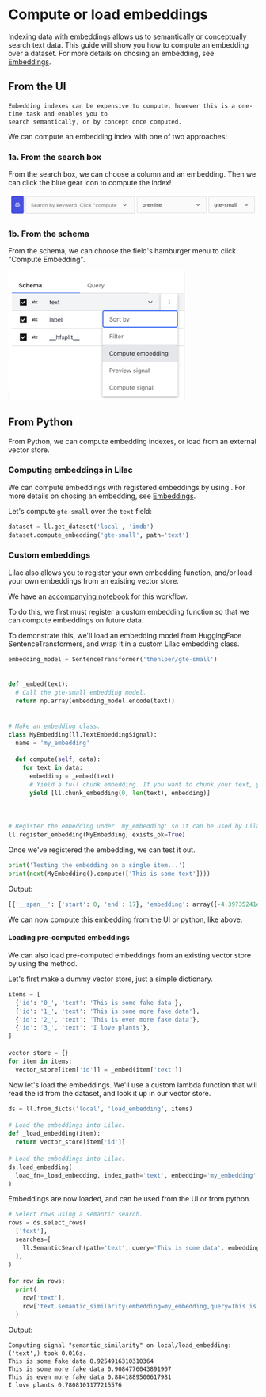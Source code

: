 # Compute or load embeddings

Indexing data with embeddings allows us to semantically or conceptually search text data. This guide
will show you how to compute an embedding over a dataset. For more details on chosing an embedding,
see [Embeddings](../embeddings/embeddings.md).

## From the UI

```{important}
Embedding indexes can be expensive to compute, however this is a one-time task and enables you to
search semantically, or by concept once computed.
```

We can compute an embedding index with one of two approaches:

### 1a. From the search box

From the search box, we can choose a column and an embedding. Then we can click the blue gear icon
to compute the index!

<img src="../_static/dataset/dataset_search_compute.png"></img>

### 1b. From the schema

From the schema, we can choose the field's hamburger menu to click "Compute Embedding".

<img width=360 src="../_static/dataset/dataset_schema_compute_embedding.png"></img>

## From Python

From Python, we can compute embedding indexes, or load from an external vector store.

### Computing embeddings in Lilac

We can compute embeddings with registered embeddings by using [](#Dataset.compute_embedding). For
more details on chosing an embedding, see [Embeddings](../embeddings/embeddings.md).

Let's compute `gte-small` over the `text` field:

```python
dataset = ll.get_dataset('local', 'imdb')
dataset.compute_embedding('gte-small', path='text')
```

### Custom embeddings

Lilac also allows you to register your own embedding function, and/or load your own embeddings from
an existing vector store.

We have an
[accompanying notebook](https://github.com/lilacai/lilac/blob/main/notebooks/CustomEmbeddings.ipynb)
for this workflow.

To do this, we first must register a custom embedding function so that we can compute embeddings on
future data.

To demonstrate this, we'll load an embedding model from HuggingFace SentenceTransformers, and wrap
it in a custom Lilac embedding class.

```py
embedding_model = SentenceTransformer('thenlper/gte-small')


def _embed(text):
  # Call the gte-small embedding model.
  return np.array(embedding_model.encode(text))


# Make an embedding class.
class MyEmbedding(ll.TextEmbeddingSignal):
  name = 'my_embedding'

  def compute(self, data):
    for text in data:
      embedding = _embed(text)
      # Yield a full chunk embedding. If you want to chunk your text, yield an array here.
      yield [ll.chunk_embedding(0, len(text), embedding)]



# Register the embedding under 'my_embedding' so it can be used by Lilac.
ll.register_embedding(MyEmbedding, exists_ok=True)
```

Once we've registered the embedding, we can test it out.

```py
print('Testing the embedding on a single item...')
print(next(MyEmbedding().compute(['This is some text'])))
```

Output:

```py
[{'__span__': {'start': 0, 'end': 17}, 'embedding': array([-4.39735241e-02, -9.28446930e-03,  4.57611308e-02, -3.19548771e-02,...
```

We can now compute this embedding from the UI or python, like above.

#### Loading pre-computed embeddings

We can also load pre-computed embeddings from an existing vector store by using the
[](Dataset.load_embeddings) method.

Let's first make a dummy vector store, just a simple dictionary.

```py
items = [
  {'id': '0_', 'text': 'This is some fake data'},
  {'id': '1_', 'text': 'This is some more fake data'},
  {'id': '2_', 'text': 'This is even more fake data'},
  {'id': '3_', 'text': 'I love plants'},
]

vector_store = {}
for item in items:
  vector_store[item['id']] = _embed(item['text'])
```

Now let's load the embeddings. We'll use a custom lambda function that will read the id from the
dataset, and look it up in our vector store.

```py
ds = ll.from_dicts('local', 'load_embedding', items)

# Load the embeddings into Lilac.
def _load_embedding(item):
  return vector_store[item['id']]

# Load the embeddings into Lilac.
ds.load_embedding(
  load_fn=_load_embedding, index_path='text', embedding='my_embedding', overwrite=True
)
```

Embeddings are now loaded, and can be used from the UI or from python.

```py
# Select rows using a semantic search.
rows = ds.select_rows(
  ['text'],
  searches=[
    ll.SemanticSearch(path='text', query='This is some data', embedding='my_embedding'),
  ],
)

for row in rows:
  print(
    row['text'],
    row['text.semantic_similarity(embedding=my_embedding,query=This is some data)'][0]['score'],
  )
```

Output:

```
Computing signal "semantic_similarity" on local/load_embedding:('text',) took 0.016s.
This is some fake data 0.9254916310310364
This is some more fake data 0.9084776043891907
This is even more fake data 0.8841889500617981
I love plants 0.7808101177215576
```
